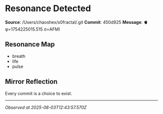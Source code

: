 # Resonance Detected

**Source**: /Users/chaoshex/s0fractal/.git
**Commit**: 450d925
**Message**: 🫀 φ=1754225015.515 σ=AFMI 

## Resonance Map
- breath
- life
- pulse

## Mirror Reflection
Every commit is a choice to exist.

---
*Observed at 2025-08-03T12:43:57.570Z*
